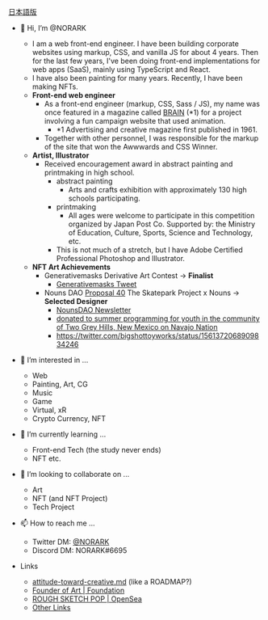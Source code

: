 [日本語版](https://github.com/NORARK/NORARK/blob/main/README_JA.md)

- 👋 Hi, I’m @NORARK
  * I am a web front-end engineer. I have been building corporate websites using markup, CSS, and vanilla JS for about 4 years. Then for the last few years, I've been doing front-end implementations for web apps (SaaS), mainly using TypeScript and React.
  * I have also been painting for many years. Recently, I have been making NFTs.
  * **Front-end web engineer**
    * As a front-end engineer (markup, CSS, Sass / JS), my name was once featured in a magazine called [BRAIN](https://www.sendenkaigi.com/english/) (*1) for a project involving a fun campaign website that used animation.
      * *1 Advertising and creative magazine first published in 1961.
    * Together with other personnel, I was responsible for the markup of the site that won the Awwwards and CSS Winner.
  * **Artist, Illustrator**
    * Received encouragement award in abstract painting and printmaking in high school.
      * abstract painting
        * Arts and crafts exhibition with approximately 130 high schools participating.
      * printmaking
        * All ages were welcome to participate in this competition organized by Japan Post Co. Supported by: the Ministry of Education, Culture, Sports, Science and Technology, etc.
      * This is not much of a stretch, but I have Adobe Certified Professional Photoshop and Illustrator.
  * **NFT Art Achievements**
    * Generativemasks Derivative Art Contest -> **Finalist**
      * [Generativemasks Tweet](https://twitter.com/generativemasks/status/1460514636831158277)
    * Nouns DAO [Proposal 40](https://nouns.wtf/vote/40) The Skatepark Project x Nouns -> **Selected Designer**
      * [NounsDAO Newsletter](https://nouns.substack.com/p/brush-up-your-sk8ing-skills-the-decks?s=r)
      * [donated to summer programming for youth in the community of Two Grey Hills, New Mexico on Navajo Nation](https://twitter.com/apenoun/status/1561047563784028162)
      * https://twitter.com/bigshottoyworks/status/1561372068909834246

- 👀 I’m interested in ...
  * Web
  * Painting, Art, CG
  * Music
  * Game
  * Virtual, xR
  * Crypto Currency, NFT

- 🌱 I’m currently learning ...
  * Front-end Tech (the study never ends)
  * NFT etc.
- 💞️ I’m looking to collaborate on ...
  * Art
  * NFT (and NFT Project)
  * Tech Project

- 📫 How to reach me ...
  * Twitter DM: [@NORARK](https://twitter.com/N0RARK)
  * Discord DM: NORARK#6695

- Links
  * [attitude-toward-creative.md](https://github.com/NORARK/NORARK/blob/main/attitude-toward-creative.md) (like a ROADMAP?)
  * [Founder of Art | Foundation](https://foundation.app/@NORARK)
  * [ROUGH SKETCH POP | OpenSea](https://opensea.io/collection/norark--rough-sketch-pop)
  * [Other Links](https://lit.link/norark)
